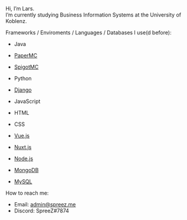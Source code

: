 Hi, I’m Lars.<br>
I’m currently studying Business Information Systems at the University of Koblenz.


Frameworks / Enviroments / Languages / Databases I use(d before):

- Java

- [PaperMC](https://papermc.io)

- [SpigotMC](https://spigotmc.org)

- Python

- [Django](https://djangoproject.com)

- JavaScript

- HTML

- CSS

- [Vue.js](https://vuejs.org)

- [Nuxt.js](https://nuxtjs.org)

- [Node.js](https://nodejs.org)

- [MongoDB](https://mongodb.com)

- [MySQL](https://mysql.com)

How to reach me:

  - Email: admin@spreez.me
  - Discord: SpreeZ#7874
